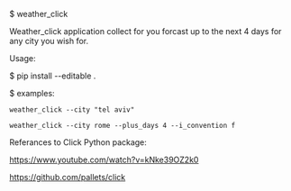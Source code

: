 $ weather_click

  Weather_click application 
  collect for you forcast up to the next 4 days
  for any city you wish for.


Usage:

  $ pip install --editable .
  
  $ examples:
    
    weather_click --city "tel aviv"
    
    weather_click --city rome --plus_days 4 --i_convention f
  
Referances to Click Python package:

  https://www.youtube.com/watch?v=kNke39OZ2k0

  https://github.com/pallets/click
